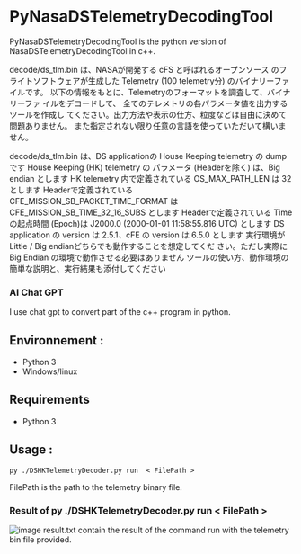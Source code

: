 # PyNasaDSTelemetryDecodingTool
PyNasaDSTelemetryDecodingTool is the python version of NasaDSTelemetryDecodingTool in c++.
 
decode/ds_tlm.bin は、NASAが開発する cFS と呼ばれるオープンソース のフライトソフトウェアが生成した 
Telemetry (100 telemetry分) のバイナリーファイルです。 以下の情報をもとに、Telemetryのフォーマットを調査して、バイナリーファ イルをデコードして、
全てのテレメトリの各パラメータ値を出力するツールを作成し てください。出力方法や表示の仕方、粒度などは自由に決めて問題ありません。 また指定されない限り任意の言語を使っていただいて構いません。

decode/ds_tlm.bin は、DS applicationの House Keeping telemetry の dump です
House Keeping (HK) telemetry の パラメータ (Headerを除く) は、Big endian とします
HK telemetry 内で定義されている OS_MAX_PATH_LEN は 32 とします
Headerで定義されている CFE_MISSION_SB_PACKET_TIME_FORMAT は CFE_MISSION_SB_TIME_32_16_SUBS とします
Headerで定義されている Timeの起点時間 (Epoch)は J2000.0 (2000-01-01 11:58:55.816 UTC) とします
DS application の version は 2.5.1、cFE の version は 6.5.0 とします
実行環境が Little / Big endianどちらでも動作することを想定してくだ さい。ただし実際に Big Endian の環境で動作させる必要はありません
ツールの使い方、動作環境の簡単な説明と、実行結果も添付してください

### AI Chat GPT
I use chat gpt to convert part of the c++ program in python.

## Environnement :
- Python 3
- Windows/linux

## Requirements
- Python 3

## Usage :  
```
py ./DSHKTelemetryDecoder.py run  < FilePath >
```
FilePath is the path to the telemetry binary file.  

### Result of py ./DSHKTelemetryDecoder.py run  < FilePath >
![image](https://github.com/moonlight83340/PyNasaDSTelemetryDecodingTool/assets/6190795/35e39606-9191-4828-9d95-ae24bee5376c)
result.txt contain the result of the command run with the telemetry bin file provided.
